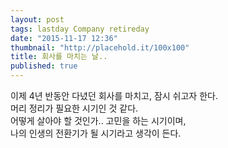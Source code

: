 ```yaml
---
layout: post
tags: lastday Company retireday
date: "2015-11-17 12:36"
thumbnail: "http://placehold.it/100x100"
title: 회사를 마치는 날..
published: true
---
```


이제 4년 반동안 다녔던 회사를 마치고, 잠시 쉬고자 한다.<br>
머리 정리가 필요한 시기인 것 같다.<br>
어떻게 살아야 할 것인가.. 고민을 하는 시기이며,<br>
나의 인생의 전환기가 될 시기라고 생각이 든다.